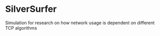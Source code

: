 SilverSurfer
============

Simulation for research on how network usage is dependent on different TCP algorithms
